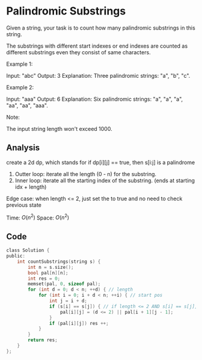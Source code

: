 # Palindromic Substrings

Given a string, your task is to count how many palindromic substrings in this string.

The substrings with different start indexes or end indexes are counted as different substrings even they consist of same characters.

Example 1:

Input: "abc"
Output: 3
Explanation: Three palindromic strings: "a", "b", "c".


Example 2:

Input: "aaa"
Output: 6
Explanation: Six palindromic strings: "a", "a", "a", "aa", "aa", "aaa".


Note:

The input string length won't exceed 1000.

## Analysis

create a 2d dp, which stands for if dp[i][j] == true, then s[i:j] is a palindrome

1. Outter loop: iterate all the length (0 - n) for the substring.
2. Inner loop: iterate all the starting index of the substring. (ends at starting idx + length)

Edge case: when length <= 2, just set the to true and no need to check previous state

Time: $O(n^2)$
Space: $O(n^2)$

## Code

```c
class Solution {
public:
    int countSubstrings(string s) {
        int n = s.size();
        bool pal[n][n];
        int res = 0;
        memset(pal, 0, sizeof pal);
        for (int d = 0; d < n; ++d) { // length
            for (int i = 0; i + d < n; ++i) { // start pos
                int j = i + d;
                if (s[i] == s[j]) { // if length <= 2 AND s[i] == s[j], simply set pal[i][j] to true
                    pal[i][j] = (d <= 2) || pal[i + 1][j - 1];
                }
                if (pal[i][j]) res ++;
            }
        }
        return res;
    }
};
```